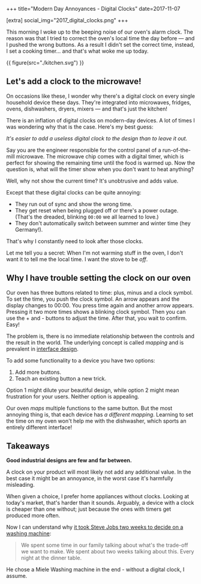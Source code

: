 +++
title="Modern Day Annoyances - Digital Clocks"
date=2017-11-07

[extra]
social_img="2017_digital_clocks.png"
+++

This morning I woke up to the beeping noise of our oven's alarm clock.
The reason was that I tried to correct the oven's local time the day before &mdash; and I pushed the wrong buttons.
As a result I didn't set the correct time, instead, I set a cooking timer... and that's what woke me up today.

<!-- more -->

{{ figure(src="./kitchen.svg") }}

## Let's add a clock to the microwave!

On occasions like these, I wonder why there's a digital clock on every single household device these days.
They're integrated into microwaves, fridges, ovens, dishwashers, dryers, mixers &mdash; and that's just the kitchen!

There is an inflation of digital clocks on modern-day devices.
A lot of times I was wondering why that is the case. Here's my best guess:

_It's easier to add a useless digital clock to the design than to leave it out._

Say you are the engineer responsible for the control panel of a run-of-the-mill microwave.
The microwave chip comes with a digital timer, which is perfect for showing the remaining time until the food is warmed up.
Now the question is, what will the timer show when you don't want to heat anything?

Well, why not show the current time?
It's unobtrusive and adds value.

Except that these digital clocks can be quite annoying:

- They run out of sync and show the wrong time.
- They get reset when being plugged off or there's a power outage. (That's the dreaded, blinking `00:00` we all learned to love.)
- They don't automatically switch between summer and winter time (hey Germany!).

That's why I constantly need to look after those clocks.

Let me tell you a secret:
When I'm not warming stuff in the oven, I don't want it to tell me the local time. I want the stove to be _off_.

## Why I have trouble setting the clock on our oven

Our oven has three buttons related to time: plus, minus and a clock symbol.
To set the time, you push the clock symbol. An arrow appears and the display changes to 00:00. You press time again and another arrow appears.
Pressing it two more times shows a blinking clock symbol. Then you can use the + and - buttons to adjust the time. After that, you wait to confirm.
Easy!

The problem is, there is no immediate relationship between the controls and the result in the world.
The underlying concept is called _mapping_ and is prevalent in [interface design](<https://en.wikipedia.org/wiki/Natural_mapping_(interface_design)>).

To add some functionality to a device you have two options:

1. Add more buttons.
2. Teach an existing button a new trick.

Option 1 might dilute your beautiful design, while option 2 might mean frustration for your users.
Neither option is appealing.

Our oven _maps_ multiple functions to the same button.
But the most annoying thing is, that each device has _a different mapping_.
Learning to set the time on my oven won't help me with the dishwasher, which sports an entirely different interface!

## Takeaways

**Good industrial designs are few and far between.**

A clock on your product will most likely not add any additional value.
In the best case it might be an annoyance, in the worst case it's harmfully misleading.

When given a choice, I prefer home appliances without clocks.
Looking at today's market, that's harder than it sounds.
Arguably, a device with a clock is cheaper than one without; just because the ones with timers get produced more often.

Now I can understand why [it took Steve Jobs two weeks to decide on a washing machine](https://amzn.to/2AqQFZz):

> We spent some time in our family talking about what's the trade-off we want to make.
> We spent about two weeks talking about this. Every night at the dinner table.

He chose a Miele Washing machine in the end - without a digital clock, I assume.
